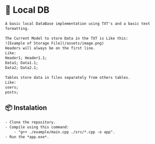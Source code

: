 # 🚀 Local DB
    A basic local DataBase implementation using TXT's and a basic text formatting.

    The Current Model to store Data in the TXT is Like this:
    ![Example of Storage File](/assets/image.png)
    Headers will always be on the first line.
    Like:
    Header1; Header1.1;
    Data1; Data1.1;
    Data2; Data2.1;
    
    Tables store data in files separately from others tables.
    Like:
    users;
    posts;

## 📦 Instalation
    - Clone the repository.
    - Compile using this command:
        - "g++ ./example/main.cpp ./src/*.cpp -o app".
    - Run the *app.exe*.